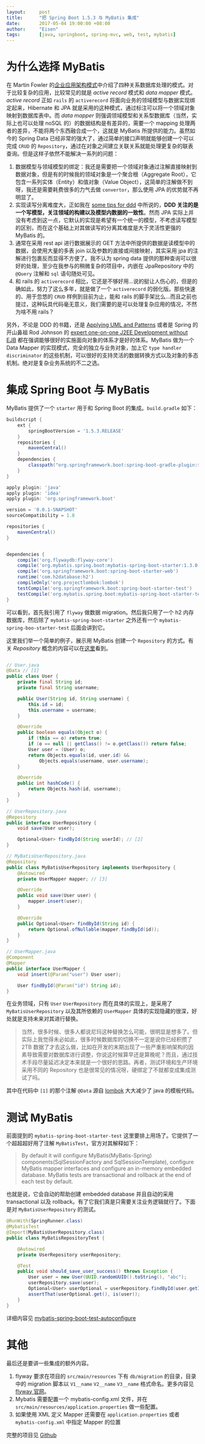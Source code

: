```yaml
---
layout:     post
title:      "把 Spring Boot 1.5.3 与 MyBatis 集成"
date:       2017-05-04 19:00:00 +08:00
author:     "Eisen"
tags:       [java, springboot, spring-mvc, web, test, mybatis]
---
```


# 为什么选择 MyBatis

在 Martin Fowler 的[企业应用架构模式](https://book.douban.com/subject/4826290/)中介绍了四种关系数据库处理的模式。对于比较复杂的应用，比较常见的就是 *active record* 模式和 *data mapper* 模式。*active record* 正如 `rails` 的 `activerecord` 将面向业务的领域模型与数据实现绑定起来，Hibernate 和 JPA 就是采用的这种模式，通过标注可以将一个领域对象映射到数据库表中。而 *data mapper* 则强调领域模型和关系型数据库（当然，实际上也可以处理 noSQL 的）的数据结构是有差异的，需要一个 mapping 处理两者的差异，不能将两个东西融合成一个，这就是 MyBatis 所提供的能力。虽然如今的 Spring Data 已经非常的强大了，通过简单的接口声明就能够创建一个可以完成 `CRUD` 的 `Repository`，通过在对象之间建立关联关系就能处理更复杂的联表查询。但是这样子依然不能解决一系列的问题：

1. 数据模型与领域模型的绑定：我还是需要把一个领域对象通过注解直接映射到数据对象，但是有的时候我的领域对象是一个聚合根（Aggregate Root），它包含一系列实体（Entity）和值对象（Value Object），这简单的注解做不到呀，我还是需要耗费很多的力气去做 `convertor`，那么使用 JPA 的优势就不再明显了。
2. 实现读写分离难度大，正如我在 [some tips for ddd](/some-tips-for-ddd) 中所说的，**DDD 关注的是一个写模型，关注领域的构建以及模型内数据的一致性**。然而 JPA 实际上并没有考虑到这一点，它默认的实现是希望有一个统一的模型，不考虑读写模型的区别，而在这个基础上对其做读写的分离其难度是大于灵活性更强的 MyBatis 的。
3. 通常在采用 rest api 进行数据展示的 GET 方法中所提供的数据是读模型中的数据，会使用大量的多表 join 以及参数的直接或间接映射，其实采用 jpa 的注解进行包裹反而显得不方便了。我不认为 spring data 提供的那种查询可以很好的处理，至少在我参与的稍微复杂的项目中，内嵌在 JpaRepository 中的 `@Query` 注解和 `sql` 语句随处可见。
4. 和 rails 的 `activerecord` 相比，它还是不够好用...说的挺让人伤心的，但是的确如此，努力了这么多年，就是做了一个 `activerecord` 的弱化版。那些快速的、用于忽悠的 `CRUD` 样例到目前为止，能和 rails 的脚手架比么...而且之前也提过，这种玩具代码毫无意义，我们需要的是可以处理复杂应用的情况，不然为啥不用 rails？

另外，不论是 DDD 的书籍，还是 [Applying UML and Patterns](https://book.douban.com/subject/1440149/) 或者是 Spring 的开山鼻祖 Rod Johnson 的 [expert one-on-one J2EE Development without EJB](https://book.douban.com/subject/1436131/) 都在强调能够很好的实施面向对象的体系才是好的体系。MyBatis 做为一个 Data Mapper 的实现模式，完全的独立与业务对象，加上它 `type handler` `discriminator` 的这些机制，可以很好的支持灵活的数据转换方式以及对象的多态机制。绝对是复杂业务系统的不二之选。

# 集成 Spring Boot 与 MyBatis

MyBatis 提供了一个 `starter` 用于和 Spring Boot 的集成。`build.gradle` 如下：

```groovy
buildscript {
    ext {
        springBootVersion = '1.5.3.RELEASE'
    }
    repositories {
        mavenCentral()
    }
    dependencies {
        classpath("org.springframework.boot:spring-boot-gradle-plugin:${springBootVersion}")
    }
}

apply plugin: 'java'
apply plugin: 'idea'
apply plugin: 'org.springframework.boot'

version = '0.0.1-SNAPSHOT'
sourceCompatibility = 1.8

repositories {
    mavenCentral()
}


dependencies {
    compile('org.flywaydb:flyway-core')
    compile('org.mybatis.spring.boot:mybatis-spring-boot-starter:1.3.0')
    compile('org.springframework.boot:spring-boot-starter-web')
    runtime('com.h2database:h2')
    compileOnly('org.projectlombok:lombok')
    testCompile('org.springframework.boot:spring-boot-starter-test')
    testCompile('org.mybatis.spring.boot:mybatis-spring-boot-starter-test:1.3.0')
}
```

可以看到，首先我引用了 `flyway` 做数据 migration。然后我只用了一个 h2 内存数据库，然后除了 `mybatis-spring-boot-starter` 之外还有一个 `mybatis-spring-boo-starter-test` 后面会讲到它。

这里我们举一个简单的例子，展示用 MyBatis 创建一个 `Repository` 的方式。有关 *Repository* 概念的内容可以在[这里](/ddd-repository)看到。

```java

// User.java
@Data // [1]
public class User {
    private final String id;
    private final String username;

    public User(String id, String username) {
        this.id = id;
        this.username = username;
    }

    @Override
    public boolean equals(Object o) {
        if (this == o) return true;
        if (o == null || getClass() != o.getClass()) return false;
        User user = (User) o;
        return Objects.equals(id, user.id) &&
            Objects.equals(username, user.username);
    }

    @Override
    public int hashCode() {
        return Objects.hash(id, username);
    }
}

// UserRepository.java
@Repository
public interface UserRepository {
    void save(User user);

    Optional<User> findById(String userId); // [2]
}

// MyBatisUserRepository.java
@Repository
public class MyBatisUserRepository implements UserRepository {
    @Autowired
    private UserMapper mapper; // [3]

    @Override
    public void save(User user) {
        mapper.insert(user);
    }

    @Override
    public Optional<User> findById(String id) {
        return Optional.ofNullable(mapper.findById(id));
    }
}

// UserMapper.java
@Component
@Mapper
public interface UserMapper {
    void insert(@Param("user") User user);

    User findById(@Param("id") String id);
}
```

在业务领域，只有 `User` `UserRepository` 而在具体的实现上，是采用了 `MyBatisUserRepository` 以及其所依赖的 `UserMapper` 具体的实现隐藏的很深，好处就是支持未来对其进行替换。

>当然，很多时候、很多人都说尼玛这种替换怎么可能，很明显是想多了。但实际上我觉得未必如此，很多时候数据库的切换不一定是说你已经积攒了 2TB 数据了才去这么做，比如在开发的末期出现了一些严重影响架构的因素导致需要对数据库进行调整，你说这时候算早还是算晚呢？而且，通过技术手段尽量延迟决定本来就是一个很好的思路。再者，测试环境和生产环境采用不同的 Repository 也是很常见的情况呀，硬绑定了不就都变成集成测试了吗。

其中在代码中 `[1]` 的那个注解 `@Data` 源自 [lombok](https://projectlombok.org/) 大大减少了 java 的模板代码。

# 测试 MyBatis

前面提到的 `mybatis-spring-boot-starter-test` 这里要排上用场了。它提供了一个超超超好用了注解 `MyBatisTest`，官方对其解释如下：

> By default it will configure MyBatis(MyBatis-Spring) components(SqlSessionFactory and SqlSessionTemplate), configure MyBatis mapper interfaces and configure an in-memory embedded database. MyBatis tests are transactional and rollback at the end of each test by default.

也就是说，它会自动的帮助创建 embedded database 并且自动的采用 transactional 以及 rollback。有了它我们真是只需要关注业务逻辑就行了。下面是对 `MyBatisUserRepository` 的测试。

```java
@RunWith(SpringRunner.class)
@MybatisTest
@Import(MyBatisUserRepository.class)
public class MyBatisRepositoryTest {

    @Autowired
    private UserRepository userRepository;

    @Test
    public void should_save_user_success() throws Exception {
        User user = new User(UUID.randomUUID().toString(), "abc");
        userRepository.save(user);
        Optional<User> userOptional = userRepository.findById(user.getId());
        assertThat(userOptional.get(), is(user));
    }
}
```

详细内容见 [mybatis-spring-boot-test-autoconfigure](http://www.mybatis.org/spring-boot-starter/mybatis-spring-boot-test-autoconfigure/)

# 其他

最后还是要讲一些集成的额外内容。

1. flyway 要求在项目的 `src/main/resources` 下有 `db/migration` 的目录，目录中的 migration 脚本以 `V1__name` `V2__name` `V3__name` 格式命名。更多内容见 [flyway 官网](https://flywaydb.org/)。
2. Mybatis 需要配置一个 mybatis-config.xml 文件，并在 `src/main/resources/application.properties` 做一些配置。
3. 如果使用 XML 定义 Mapper 还需要在 `application.properties` 或者 `mybatis-config.xml` 中指定 Mapper 的位置

完整的项目见 [Github](https://github.com/aisensiy/demo-for-springboot-mybatis)
